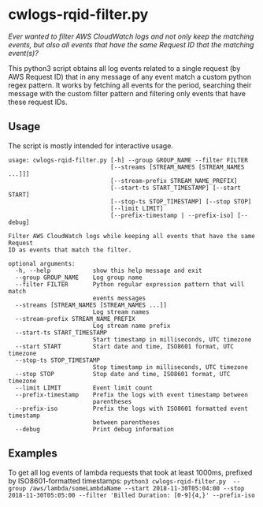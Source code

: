# cwlogs-rqid-filter.py
_Ever wanted to filter AWS CloudWatch logs and not only keep the matching events, but also all events that have the same Request ID that the matching event(s)?_

This python3 script obtains all log events related to a single request (by AWS Request ID) that in any message of any event match a custom python regex pattern.
It works by fetching all events for the period, searching their message with the custom filter pattern and filtering only events that have these request IDs.

## Usage
The script is mostly intended for interactive usage.

```
usage: cwlogs-rqid-filter.py [-h] --group GROUP_NAME --filter FILTER
                             [--streams [STREAM_NAMES [STREAM_NAMES ...]]]
                             [--stream-prefix STREAM_NAME_PREFIX]
                             [--start-ts START_TIMESTAMP] [--start START]
                             [--stop-ts STOP_TIMESTAMP] [--stop STOP]
                             [--limit LIMIT]
                             [--prefix-timestamp | --prefix-iso] [--debug]

Filter AWS CloudWatch logs while keeping all events that have the same Request
ID as events that match the filter.

optional arguments:
  -h, --help            show this help message and exit
  --group GROUP_NAME    Log group name
  --filter FILTER       Python regular expression pattern that will match
                        events messages
  --streams [STREAM_NAMES [STREAM_NAMES ...]]
                        Log stream names
  --stream-prefix STREAM_NAME_PREFIX
                        Log stream name prefix
  --start-ts START_TIMESTAMP
                        Start timestamp in milliseconds, UTC timezone
  --start START         Start date and time, ISO8601 format, UTC timezone
  --stop-ts STOP_TIMESTAMP
                        Stop timestamp in milliseconds, UTC timezone
  --stop STOP           Stop date and time, ISO8601 format, UTC timezone
  --limit LIMIT         Event limit count
  --prefix-timestamp    Prefix the logs with event timestamp between
                        parentheses
  --prefix-iso          Prefix the logs with ISO8601 formatted event timestamp
                        between parentheses
  --debug               Print debug information
```

## Examples

To get all log events of lambda requests that took at least 1000ms, prefixed by ISO8601-formatted timestamps:
`python3 cwlogs-rqid-filter.py  --group /aws/lambda/someLambdaName --start 2018-11-30T05:04:00 --stop 2018-11-30T05:05:00 --filter 'Billed Duration: [0-9]{4,}' --prefix-iso`
